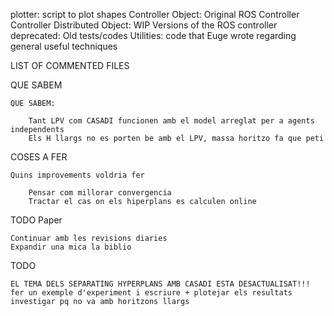 plotter: script to plot shapes
Controller Object: Original ROS Controller
Controller Distributed Object: WIP Versions of the ROS controller 
deprecated: Old tests/codes 
Utilities: code that Euge wrote regarding general useful techniques 

LIST OF COMMENTED FILES

QUE SABEM

    QUE SABEM: 
        
        Tant LPV com CASADI funcionen amb el model arreglat per a agents independents
        Els H llargs no es porten be amb el LPV, massa horitzo fa que peti

COSES A FER

    Quins improvements voldria fer
 
        Pensar com millorar convergencia
        Tractar el cas on els hiperplans es calculen online 

TODO Paper 
    
    Continuar amb les revisions diaries
    Expandir una mica la biblio 

TODO 

    EL TEMA DELS SEPARATING HYPERPLANS AMB CASADI ESTA DESACTUALISAT!!! 
    fer un exemple d'experiment i escriure + plotejar els resultats
    investigar pq no va amb horitzons llargs
 


    